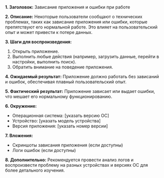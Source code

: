 **1. Заголовок:** Зависание приложения и ошибки при работе

**2. Описание:** Некоторые пользователи сообщают о технических проблемах, таких как зависание приложения или ошибки, которые препятствуют его нормальной работе. Это влияет на пользовательский опыт и может привести к потере данных.

**3. Шаги для воспроизведения:**
   1. Открыть приложение.
   2. Выполнить любые действия (например, загрузить данные, перейти в настройки, выполнить поиск).
   3. Обратить внимание на поведение приложения.

**4. Ожидаемый результат:** Приложение должно работать без зависаний и ошибок, обеспечивая плавный пользовательский опыт.

**5. Фактический результат:** Приложение зависает или выдает ошибки, что мешает его нормальному функционированию.

**6. Окружение:** 
   - Операционная система: [указать версию ОС]
   - Устройство: [указать модель устройства]
   - Версия приложения: [указать номер версии]

**7. Вложения:** 
   - Скриншоты зависания приложения (если доступны)
   - Логи ошибок (если доступны)

**8. Дополнительно:** Рекомендуется провести анализ логов и воспроизвести проблему на разных устройствах и версиях ОС для более детального изучения.